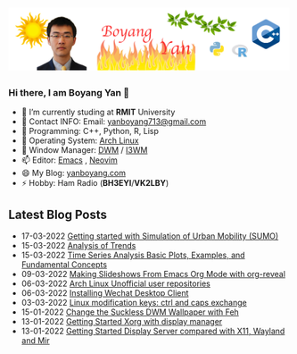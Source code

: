 # [![Header](https://raw.githubusercontent.com/yanboyang713/yanboyang713/main/hearder.png)](https://yanboyang.com/)

### Hi there, I am Boyang Yan 👋

- 🔭 I’m currently studing at **RMIT** University
- 🌱 Contact INFO: Email: yanboyang713@gmail.com
- 👯 Programming: C++, Python, R, Lisp
- 🤔 Operating System: [Arch Linux](https://archlinux.org/)
- 💬 Window Manager: [DWM](https://dwm.suckless.org/) / [I3WM](https://i3wm.org/)
- 📫 Editor: [Emacs](https://www.gnu.org/software/emacs/) , [Neovim](https://neovim.io/)
- 😄 My Blog: [yanboyang.com](https://yanboyang.com)
- ⚡ Hobby: Ham Radio (**BH3EYI**/**VK2LBY**)

## Latest Blog Posts
<!-- BLOG-POST-LIST:START -->
 - 17-03-2022 [Getting started with Simulation of Urban Mobility &lpar;SUMO&rpar;](https://yanboyang.com/gettingwithsumo/)
 - 15-03-2022 [Analysis of Trends](https://yanboyang.com/analysisoftrends/)
 - 15-03-2022 [Time Series Analysis Basic Plots, Examples, and Fundamental Concepts](https://yanboyang.com/timeseriesanalysisweek1/)
 - 09-03-2022 [Making Slideshows From Emacs Org Mode with org-reveal](https://yanboyang.com/revealslides/)
 - 06-03-2022 [Arch Linux Unofficial user repositories](https://yanboyang.com/archlinuxuserrepository/)
 - 06-03-2022 [Installing Wechat Desktop Client](https://yanboyang.com/wechat/)
 - 03-03-2022 [Linux modification keys: ctrl and caps exchange](https://yanboyang.com/keyboardmodification/)
 - 15-01-2022 [Change the Suckless DWM Wallpaper with Feh](https://yanboyang.com/dwmwallpaper/)
 - 13-01-2022 [Getting Started Xorg with display manager](https://yanboyang.com/xorg/)
 - 13-01-2022 [Getting Started Display Server compared with X11, Wayland and Mir](https://yanboyang.com/displayserver/)<!-- BLOG-POST-LIST:END -->

